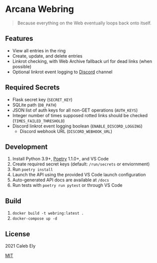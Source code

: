 # Arcana Webring

> Because everything on the Web eventually loops back onto itself.

## Features

- View all entries in the ring
- Create, update, and delete entries
- Linkrot checking, with Web Archive fallback url for dead links (when possible)
- Optional linkrot event logging to [Discord](https://discord.com/) channel

## Required Secrets

- Flask secret key (`SECRET_KEY`)
- SQLite path (`DB_PATH`)
- JSON list of auth keys for all non-GET operations (`AUTH_KEYS`)
- Integer number of times supposed rotted links should be checked (`TIMES_FAILED_THRESHOLD`)
- Discord linkrot event logging boolean (`ENABLE_DISCORD_LOGGING`)
  - Discord webhook URL (`DISCORD_WEBHOOK_URL`)

## Development

1. Install Python 3.9+, [Poetry](https://poetry.eustace.io/) 1.1.0+, and VS Code
1. Create required secret keys (default: `/run/secrets` or enviornment)
1. Run `poetry install`
1. Launch the API using the provided VS Code launch configuration
1. Auto-generated API docs are available at `/docs`
1. Run tests with `poetry run pytest` or through VS Code

## Build

1. `docker build -t webring:latest .`
1. `docker-compose up -d`

## License

2021 Caleb Ely

[MIT](LICENSE)
